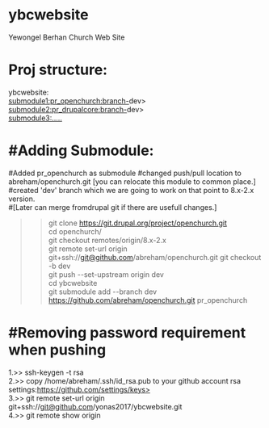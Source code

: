 # ybcwebsite
Yewongel Berhan Church Web Site 

Proj structure:  
================ 
 ybcwebsite:  
      <submodule1:pr_openchurch:branch->dev>  
      <submodule2:pr_drupalcore:branch->dev>  
      <submodule3:.....>  


#Adding Submodule: 
=========================
#Added pr_openchurch as submodule
#changed push/pull location to abreham/openchurch.git [you can relocate this module to common place.] 
#created 'dev' branch which we are going to work on that point to 8.x-2.x version.  
#[Later can merge fromdrupal git if there are usefull changes.] 

  >>git clone https://git.drupal.org/project/openchurch.git  
  >>cd openchurch/  
  >>git checkout remotes/origin/8.x-2.x  
  >>git remote set-url origin git+ssh://git@github.com/abreham/openchurch.git 
  >>git checkout -b dev  
  >>git push --set-upstream origin dev  
  >>cd ybcwebsite  
  >>git submodule add --branch dev https://github.com/abreham/openchurch.git pr_openchurch 

#Removing password requirement when pushing
===========================================
1.>> ssh-keygen -t rsa  
2.>> copy /home/abreham/.ssh/id_rsa.pub to your github account rsa settings:https://github.com/settings/keys>  
3.>> git remote set-url origin git+ssh://git@github.com/yonas2017/ybcwebsite.git  
4.>> git remote show origin 
